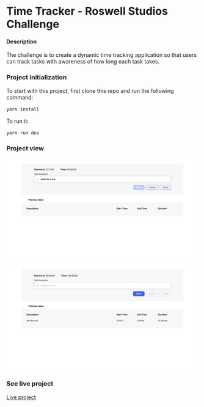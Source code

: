 
# Time Tracker - Roswell Studios Challenge

#### Description

The challenge is to create a dynamic time tracking application so that users can track tasks with awareness of how long each task takes.
### Project initialization

To start with this project, first clone this repo and run the following command:

```js
yarn install
```

To run it: 
```js
yarn run dev
```

### Project view

![Image 1](./img1.png)
![Image 2](./img2.png)

### See live project

[Live project](https://vercel.com/larasabatini/roswell-studios)
